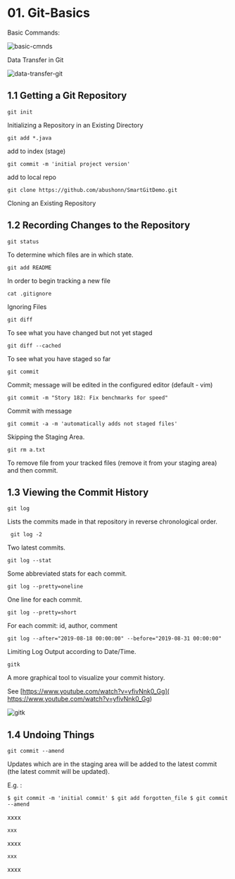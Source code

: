 # 01. Git-Basics 
Basic Commands:

![basic-cmnds](C:\temp\git\Git-Studies\01-git-basics\basic-cmnds.jpg)



Data Transfer in Git

![data-transfer-git](C:\temp\git\Git-Studies\01-git-basics\data-transfer-git.jpg)



##  1.1 Getting a Git Repository

`git init`

Initializing a Repository in an Existing Directory

`git add *.java`

add to index (stage)

`git commit -m 'initial project version'`

add to local repo

`git clone https://github.com/abushonn/SmartGitDemo.git`

Cloning an Existing Repository



##  1.2 Recording Changes to the Repository

`git status`

To determine which files are in which state.

`git add README`

In order to begin tracking a new file

`cat .gitignore`

Ignoring Files

`git diff`

To see what you have changed but not yet staged

`git diff --cached`

To see what you have staged so far

`git commit`

Commit; message will be edited in the configured editor (default - vim) 

`git commit -m "Story 182: Fix benchmarks for speed"`

Commit with message

`git commit -a -m 'automatically adds not staged files'`

Skipping the Staging Area.

`git rm a.txt`

To remove file from your tracked files (remove it from your staging area) and then commit. 



##  1.3 Viewing the Commit History

`git log`

Lists the commits made in that repository in reverse chronological order.

` git log -2`

Two latest commits.

`git log --stat`

Some abbreviated stats for each commit.

`git log --pretty=oneline`

One line for each commit.

`git log --pretty=short`

For each commit: id, author, comment

`git log --after="2019-08-18 00:00:00" --before="2019-08-31 00:00:00"`

Limiting Log Output according to Date/Time.

`gitk`

A more graphical tool to visualize your commit history.

See [https://www.youtube.com/watch?v=yfivNnk0_Gg]( https://www.youtube.com/watch?v=yfivNnk0_Gg)

 

![gitk](C:\temp\git\Git-Studies\01-git-basics\gitk.jpg)



## 1.4 Undoing Things

`git commit --amend`

Updates which are in the staging area will be added to the latest commit (the latest commit will be updated).

E.g. :

`$ git commit -m 'initial commit'
$ git add forgotten_file
$ git commit --amend`

xxxx

`xxx`

xxxx 

`xxx`

xxxx